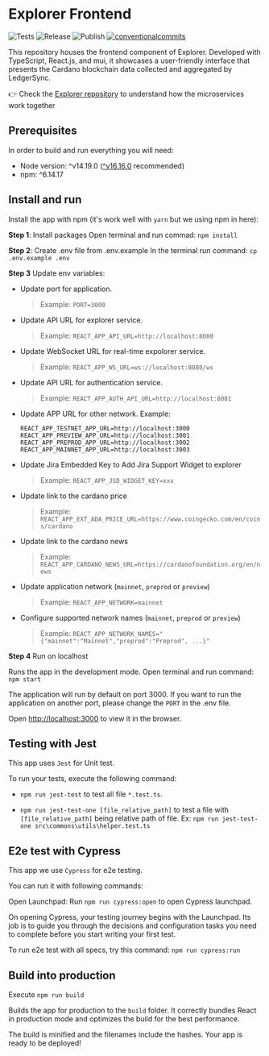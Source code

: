 # Explorer Frontend

<p align="left">
<img alt="Tests" src="https://github.com/cardano-foundation/cf-explorer-frontend/actions/workflows/tests.yaml/badge.svg" />
<img alt="Release" src="https://github.com/cardano-foundation/cf-explorer-frontend/actions/workflows/release.yaml/badge.svg" />
<img alt="Publish" src="https://github.com/cardano-foundation/cf-explorer-frontend/actions/workflows/publish.yaml/badge.svg" />
<a href="https://conventionalcommits.org"><img alt="conventionalcommits" src="https://img.shields.io/badge/Conventional%20Commits-1.0.0-%23FE5196?logo=conventionalcommits" /></a>
</p>

This repository houses the frontend component of Explorer. Developed with TypeScript, React.js, and mui, it showcases a user-friendly interface that presents the Cardano blockchain data collected and aggregated by LedgerSync.

👉 Check the [Explorer repository](https://github.com/cardano-foundation/cf-explorer) to understand how the microservices work together

## Prerequisites

In order to build and run everything you will need:

- Node version: ^v14.19.0 ([^v16.16.0](https://nodejs.org/en/blog/release/v16.16.0/) recommended)
- npm: ^6.14.17

## Install and run

Install the app with npm (it's work well with `yarn` but we using npm in here):

**Step 1**: Install packages
Open terminal and run commad: `npm install`

**Step 2**: Create .env file from .env.example
In the terminal run command: `cp .env.example .env`

**Step 3** Update env variables:

- Update port for application.

  > Example: `PORT=3000`

- Update API URL for explorer service.

  > Example: `REACT_APP_API_URL=http://localhost:8080`

- Update WebSocket URL for real-time expolorer service.

  > Example: `REACT_APP_WS_URL=ws://localhost:8080/ws`

- Update API URL for authentication service.

  > Example: `REACT_APP_AUTH_API_URL=http://localhost:8081`

- Update APP URL for other network. Example:

  ```
  REACT_APP_TESTNET_APP_URL=http://localhost:3000
  REACT_APP_PREVIEW_APP_URL=http://localhost:3001
  REACT_APP_PREPROD_APP_URL=http://localhost:3002
  REACT_APP_MAINNET_APP_URL=http://localhost:3003
  ```

- Update Jira Embedded Key to Add Jira Support Widget to explorer

  > Example: `REACT_APP_JSD_WIDGET_KEY=xxx`

- Update link to the cardano price

  > Example: `REACT_APP_EXT_ADA_PRICE_URL=https://www.coingecko.com/en/coins/cardano`

- Update link to the cardano news

  > Example: `REACT_APP_CARDANO_NEWS_URL=https://cardanofoundation.org/en/news`

- Update application network (`mainnet`, `preprod` or `preview`)

  > Example: `REACT_APP_NETWORK=mainnet`

- Configure supported network names (`mainnet`, `preprod` or `preview`)
  > Example: `REACT_APP_NETWORK_NAMES="{"mainnet":"Mainnet","preprod":"Preprod", ...}"`

**Step 4** Run on localhost

Runs the app in the development mode.
Open terminal and run command: `npm start`

The application will run by default on port 3000. If you want to run the application on another port, please change the `PORT` in the .env file.

Open [http://localhost:3000](http://localhost:3000) to view it in the browser.

## Testing with Jest

This app uses `Jest` for Unit test.

To run your tests, execute the following command:

- `npm run jest-test` to test all file `*.test.ts`.

- `npm run jest-test-one [file_relative_path]` to test a file with `[file_relative_path]` being relative path of file. Ex: `npm run jest-test-one src\commons\utils\helper.test.ts`

## E2e test with Cypress

This app we use `Cypress` for e2e testing.

You can run it with following commands:

Open Launchpad:
Run `npm run cypress:open` to open Cypress launchpad.

On opening Cypress, your testing journey begins with the Launchpad. Its job is to guide you through the decisions and configuration tasks you need to complete before you start writing your first test.

To run e2e test with all specs, try this command:
`npm run cypress:run`

## Build into production

Execute `npm run build`

Builds the app for production to the `build` folder.
It correctly bundles React in production mode and optimizes the build for the best performance.

The build is minified and the filenames include the hashes.
Your app is ready to be deployed!
